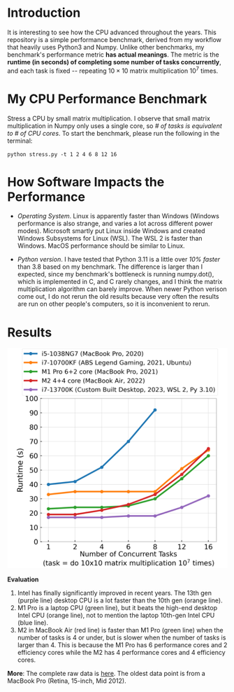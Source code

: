 # Introduction
It is interesting to see how the CPU advanced throughout the years. This repository is a simple performance benchmark, derived from my workflow that heavily uses Python3 and Numpy. 
Unlike other benchmarks, my benchmark's performance metric **has actual meanings**. The metric is the **runtime (in seconds) of completing some number of tasks concurrently**, and each task is fixed -- repeating $10\times10$ matrix multiplication $10^7$ times.

# My CPU Performance Benchmark
Stress a CPU by small matrix multiplication. I observe that small matrix multiplication in Numpy only uses a single core, so *# of tasks is equivalent to # of CPU cores*. To start the benchmark, please run the following in the terminal:
```
python stress.py -t 1 2 4 6 8 12 16
```
# How Software Impacts the Performance
- *Operating System*. Linux is apparently faster than Windows (Windows performance is also strange, and varies a lot across different power modes). Microsoft smartly put Linux inside Windows and created Windows Subsystems for Linux (WSL). The WSL 2 is faster than Windows. MacOS performance should be similar to Linux.

- *Python version*. I have tested that Python 3.11 is a little over *10% faster* than 3.8 based on my benchmark. The difference is larger than I expected, since my benchmark's bottleneck is running numpy.dot(), which is implemented in C, and C rarely changes, and I think the matrix multiplication algorithm can barely improve. When newer Python verison come out, I do not rerun the old results because very often the results are run on other people's computers, so it is inconvenient to rerun. 

# Results

![cpu_perf](cpu_perf.png)

**Evaluation**
1. Intel has finally significantly improved in recent years. The 13th gen (purple line) desktop CPU is a lot faster than the 10th gen (orange line).
2. M1 Pro is a laptop CPU (green line), but it beats the high-end desktop Intel CPU (orange line), not to mention the laptop 10th-gen Intel CPU (blue line). 
3. M2 in MacBook Air (red line) is faster than M1 Pro (green line) when the number of tasks is 4 or under, but is slower when the number of tasks is larger than 4. This is because the M1 Pro has 6 performance cores and 2 efficiency cores while the M2 has 4 performance cores and 4 efficiency cores.


**More**: The complete raw data is [here](results). The oldest data point is from a MacBook Pro (Retina, 15-inch, Mid 2012).

